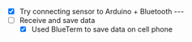 - [X] Try connecting sensor to Arduino + Bluetooth ---
- [ ] Receive and save data
  - [X] Used BlueTerm to save data on cell phone   
